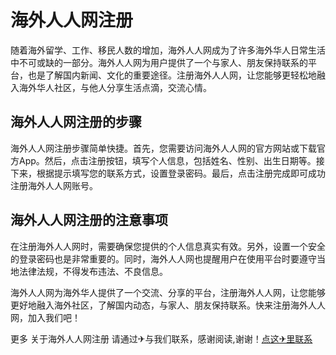 # 海外人人网注册

随着海外留学、工作、移民人数的增加，海外人人网成为了许多海外华人日常生活中不可或缺的一部分。海外人人网为用户提供了一个与家人、朋友保持联系的平台，也是了解国内新闻、文化的重要途径。注册海外人人网，让您能够更轻松地融入海外华人社区，与他人分享生活点滴，交流心情。

## 海外人人网注册的步骤

海外人人网注册步骤简单快捷。首先，您需要访问海外人人网的官方网站或下载官方App。然后，点击注册按钮，填写个人信息，包括姓名、性别、出生日期等。接下来，根据提示填写您的联系方式，设置登录密码。最后，点击注册完成即可成功注册海外人人网账号。

## 海外人人网注册的注意事项

在注册海外人人网时，需要确保您提供的个人信息真实有效。另外，设置一个安全的登录密码也是非常重要的。同时，海外人人网也提醒用户在使用平台时要遵守当地法律法规，不得发布违法、不良信息。

海外人人网为海外华人提供了一个交流、分享的平台，注册海外人人网，让您能够更好地融入海外社区，了解国内动态，与家人、朋友保持联系。快来注册海外人人网，加入我们吧！

更多 关于海外人人网注册 请通过✈与我们联系，感谢阅读,谢谢！[点这✈里联系](https://ss.k02.cc)